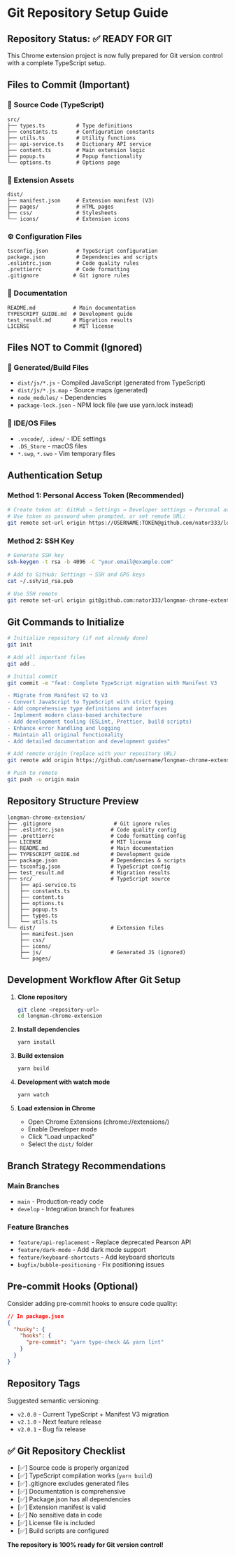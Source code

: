# Git Repository Setup Guide

## Repository Status: ✅ READY FOR GIT

This Chrome extension project is now fully prepared for Git version control with a complete TypeScript setup.

## Files to Commit (Important)

### 📁 Source Code (TypeScript)
```
src/
├── types.ts          # Type definitions
├── constants.ts      # Configuration constants  
├── utils.ts          # Utility functions
├── api-service.ts    # Dictionary API service
├── content.ts        # Main extension logic
├── popup.ts          # Popup functionality
└── options.ts        # Options page
```

### 📁 Extension Assets
```
dist/
├── manifest.json     # Extension manifest (V3)
├── pages/            # HTML pages
├── css/              # Stylesheets
└── icons/            # Extension icons
```

### ⚙️ Configuration Files
```
tsconfig.json         # TypeScript configuration
package.json          # Dependencies and scripts
.eslintrc.json        # Code quality rules
.prettierrc           # Code formatting
.gitignore           # Git ignore rules
```

### 📖 Documentation
```
README.md            # Main documentation
TYPESCRIPT_GUIDE.md  # Development guide
test_result.md       # Migration results
LICENSE              # MIT license
```

## Files NOT to Commit (Ignored)

### 🚫 Generated/Build Files
- `dist/js/*.js` - Compiled JavaScript (generated from TypeScript)
- `dist/js/*.js.map` - Source maps (generated)
- `node_modules/` - Dependencies
- `package-lock.json` - NPM lock file (we use yarn.lock instead)

### 🚫 IDE/OS Files
- `.vscode/`, `.idea/` - IDE settings
- `.DS_Store` - macOS files
- `*.swp`, `*.swo` - Vim temporary files

## Authentication Setup

### Method 1: Personal Access Token (Recommended)
```bash
# Create token at: GitHub → Settings → Developer settings → Personal access tokens
# Use token as password when prompted, or set remote URL:
git remote set-url origin https://USERNAME:TOKEN@github.com/nator333/longman-chrome-extention.git
```

### Method 2: SSH Key
```bash
# Generate SSH key
ssh-keygen -t rsa -b 4096 -C "your.email@example.com"

# Add to GitHub: Settings → SSH and GPG keys
cat ~/.ssh/id_rsa.pub

# Use SSH remote
git remote set-url origin git@github.com:nator333/longman-chrome-extention.git
```

## Git Commands to Initialize

```bash
# Initialize repository (if not already done)
git init

# Add all important files
git add .

# Initial commit
git commit -m "feat: Complete TypeScript migration with Manifest V3

- Migrate from Manifest V2 to V3
- Convert JavaScript to TypeScript with strict typing
- Add comprehensive type definitions and interfaces  
- Implement modern class-based architecture
- Add development tooling (ESLint, Prettier, build scripts)
- Enhance error handling and logging
- Maintain all original functionality
- Add detailed documentation and development guides"

# Add remote origin (replace with your repository URL)
git remote add origin https://github.com/username/longman-chrome-extension.git

# Push to remote
git push -u origin main
```

## Repository Structure Preview

```
longman-chrome-extension/
├── .gitignore                    # Git ignore rules
├── .eslintrc.json               # Code quality config  
├── .prettierrc                  # Code formatting config
├── LICENSE                      # MIT license
├── README.md                    # Main documentation
├── TYPESCRIPT_GUIDE.md          # Development guide
├── package.json                 # Dependencies & scripts
├── tsconfig.json                # TypeScript config
├── test_result.md               # Migration results
├── src/                         # TypeScript source
│   ├── api-service.ts
│   ├── constants.ts
│   ├── content.ts
│   ├── options.ts
│   ├── popup.ts
│   ├── types.ts
│   └── utils.ts
└── dist/                        # Extension files
    ├── manifest.json
    ├── css/
    ├── icons/
    ├── js/                      # Generated JS (ignored)
    └── pages/
```

## Development Workflow After Git Setup

1. **Clone repository**
   ```bash
   git clone <repository-url>
   cd longman-chrome-extension
   ```

2. **Install dependencies**
   ```bash
   yarn install
   ```

3. **Build extension**
   ```bash
   yarn build
   ```

4. **Development with watch mode**
   ```bash
   yarn watch
   ```

5. **Load extension in Chrome**
   - Open Chrome Extensions (chrome://extensions/)
   - Enable Developer mode
   - Click "Load unpacked"
   - Select the `dist/` folder

## Branch Strategy Recommendations

### Main Branches
- `main` - Production-ready code
- `develop` - Integration branch for features

### Feature Branches
- `feature/api-replacement` - Replace deprecated Pearson API
- `feature/dark-mode` - Add dark mode support
- `feature/keyboard-shortcuts` - Add keyboard shortcuts
- `bugfix/bubble-positioning` - Fix positioning issues

## Pre-commit Hooks (Optional)

Consider adding pre-commit hooks to ensure code quality:

```json
// In package.json
{
  "husky": {
    "hooks": {
      "pre-commit": "yarn type-check && yarn lint"
    }
  }
}
```

## Repository Tags

Suggested semantic versioning:
- `v2.0.0` - Current TypeScript + Manifest V3 migration
- `v2.1.0` - Next feature release
- `v2.0.1` - Bug fix release

## ✅ Git Repository Checklist

- [✅] Source code is properly organized
- [✅] TypeScript compilation works (`yarn build`)
- [✅] .gitignore excludes generated files
- [✅] Documentation is comprehensive
- [✅] Package.json has all dependencies
- [✅] Extension manifest is valid
- [✅] No sensitive data in code
- [✅] License file is included
- [✅] Build scripts are configured

**The repository is 100% ready for Git version control!**
